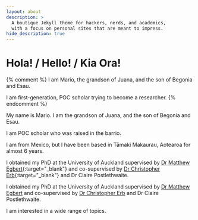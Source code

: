 ```yaml
---
layout: about
description: >
  A boutique Jekyll theme for hackers, nerds, and academics,
  with a focus on personal sites that are meant to impress.
hide_description: true
---
```


# Hola! / Hello! / Kia Ora! 

{% comment %} 
I am Mario, the grandson of Juana, and the son of Begonia and Esau. 

I am first-generation, POC scholar trying to become a researcher. 
{% endcomment %}

My name is Mario. I am the grandson of Juana, and the son of Begonia and Esau. 

I am POC scholar who was raised in the barrio. 

I am from Mexico, but I have been based in Tāmaki Makaurau, Aotearoa for almost 6 years.

I obtained my PhD at the University of Auckland supervised by [Dr Matthew Egbert](https://www.matthewegbert.com/){:target="_blank"} and co-supervised by [Dr Christopher Erb](https://www.cmndlab.com/people/){:target="_blank"} and Dr Claire Postlethwaite. 

I obtained my PhD at the University of Auckland supervised by <a href="https://www.matthewegbert.com/" target="_blank">Dr Matthew Egbert</a> and co-supervised by <a href="https://www.cmndlab.com/people/" target="_blank">Dr Christopher Erb</a> and Dr Claire Postlethwaite. 

I am interested in a wide range of topics. 

